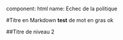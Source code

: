 component: html
name: Echec de la politique

#Titre en Markdown
**test** de mot en gras
ok

##Titre de niveau 2
